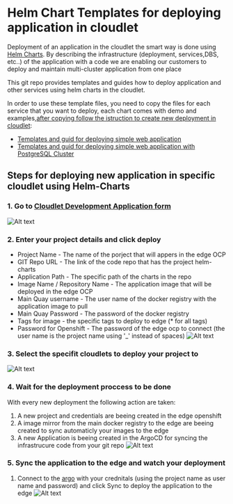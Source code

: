 # Helm Chart Templates for deploying application in cloudlet
Deployment of an application in the cloudlet the smart way is done using [Helm Charts](https://helm.sh/docs/topics/charts/).
By describing the infrastructure (deployment, services,DBS, etc..) of the application with a code we are enabling our customers to deploy and maintain multi-cluster application from one place

This git repo provides templates and guides how to deploy application and other services using helm charts in the cloudlet.

In order to use these template files, you need to copy the files for each service that you want to deploy, each chart comes with demo and examples,[after copying follow the istruction to create new deployment in cloudlet](#Steps-for-deploying-new-application-in-specific-cloudlet-using-Helm-Charts):
* [Templates and guid for deploying simple web application](https://github.com/yakirnadav/CloudletTemplates/tree/master/charts/webapp)
* [Templates and guid for deploying simple web application with PostgreSQL Cluster](https://github.com/yakirnadav/CloudletTemplates/tree/master/charts/PostgreSQL%20Cluster)


## Steps for deploying new application in specific cloudlet using Helm-Charts
### 1. Go to [Cloudlet Development Application form](http://devel.cloudlet-dev.com:8080)
![Alt text](https://github.com/yakirnadav/CloudletTemplates/blob/master/img/Image1.png?raw=true)
### 2. Enter your project details and click deploy
* Project Name - The name of the porject that will appers in the edge OCP
* GIT Repo URL - The link of the code repo that has the project helm-charts
* Application Path - The specific path of the charts in the repo
* Image Name / Repository Name - The application image that will be deployed in the edge OCP
* Main Quay username - The user name of the docker registry with the application image to pull
* Main Quay Password - The password of the docker registry
* Tags for image - the specific tags to deploy to edge (* for all tags)
* Password for Openshift - The password of the edge ocp to connect (the user name is the project name using '_' instead of spaces)
![Alt text](https://github.com/yakirnadav/CloudletTemplates/blob/master/img/Image2.png?raw=true)
### 3. Select the specifit cloudlets to deploy your project to
![Alt text](https://github.com/yakirnadav/CloudletTemplates/blob/master/img/Image3.png?raw=true)
### 4. Wait for the deployment proccess to be done
With every new deployment the following action are taken:
1. A new project and credentials are beeing created in the edge openshift
2. A image mirror from the main docker registry to the edge are beeing created to sync automaticly your images to the edge
3. A new Application is beeing created in the ArgoCD for syncing the infrastrucure code from your git repo
![Alt text](https://github.com/yakirnadav/CloudletTemplates/blob/master/img/Image4.png?raw=true)
### 5. Sync the application to the edge and watch your deployment
1.  Connect to the [argo](https://argocd-server-argocd.apps.ocp43-prod.cloudlet-dev.com/applications) with your crednitals (using the project name as user name and password) and click Sync to deploy the application to the edge
![Alt text](https://github.com/yakirnadav/CloudletTemplates/blob/master/img/Image5.png?raw=true)